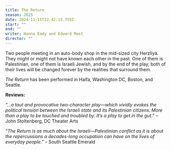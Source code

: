```yaml
---
title: The Return
season: 2025
date: 2024-11-15T22:42:13.755Z
start: ""
end: ""
writer: Hanna Eady and Edward Mast
director: ""
---
```

Two people meeting in an auto-body shop in the mid-sized city Herzliya. They might or might not have known each other in the past. One of them is Palestinian, one of them is Israeli Jewish, and by the end of the play, both of their lives will be changed forever by the realities that surround them.

*The Return* has been performed in Haifa, Washington DC, Boston, and Seattle.

**Reviews:**

*“…a taut and provocative two-character play—which vividly evokes the political tension between the Israeli state and its Palestinian citizens. More than a play to be touched and troubled by. It’s a play to get in the gut.”* – John Stoltenberg, DC Theater Arts 

*“The Return is as much about the Israeli—Palestinian conflict as it is about the repercussions a decades-long occupation can have on the lives of everyday people.”* – South Seattle Emerald
